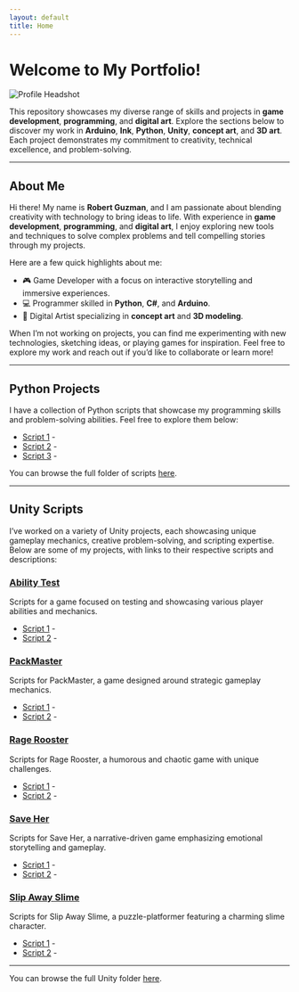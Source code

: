 ```yaml
---
layout: default
title: Home
---
```


<link rel="stylesheet" href="/_assets/_styles/main.css">

# Welcome to My Portfolio!

![Profile Headshot](_assets/_images/Headshot.jpg)

This repository showcases my diverse range of skills and projects in **game development**, **programming**, and **digital art**. Explore the sections below to discover my work in **Arduino**, **Ink**, **Python**, **Unity**, **concept art**, and **3D art**. Each project demonstrates my commitment to creativity, technical excellence, and problem-solving.

---

  ## About Me

  Hi there! My name is **Robert Guzman**, and I am passionate about blending creativity with technology to bring ideas to life. With experience in **game development**, **programming**, and **digital art**, I enjoy exploring new tools and techniques to solve complex problems and tell compelling stories through my projects.

  Here are a few quick highlights about me:
  - 🎮 Game Developer with a focus on interactive storytelling and immersive experiences.
  - 💻 Programmer skilled in **Python**, **C#**, and **Arduino**.
  - 🎨 Digital Artist specializing in **concept art** and **3D modeling**.

  When I’m not working on projects, you can find me experimenting with new technologies, sketching ideas, or playing games for inspiration. Feel free to explore my work and reach out if you’d like to collaborate or learn more!

---

## Python Projects

I have a collection of Python scripts that showcase my programming skills and problem-solving abilities. Feel free to explore them below:

- [Script 1](python/bmi.py) -
- [Script 2](python/gradelist.py) -
- [Script 3](python/heart.py) -

You can browse the full folder of scripts [here](python/).

---

## Unity Scripts

I’ve worked on a variety of Unity projects, each showcasing unique gameplay mechanics, creative problem-solving, and scripting expertise. Below are some of my projects, with links to their respective scripts and descriptions:

### [Ability Test](unity/Ability-Test)
Scripts for a game focused on testing and showcasing various player abilities and mechanics.

- [Script 1](unity/Ability-Test/StunEffect.cs) -
- [Script 2](unity/Ability-Test/HealthSystem.cs) -

### [PackMaster](unity/PackMaster)
Scripts for PackMaster, a game designed around strategic gameplay mechanics.

- [Script 1](unity/PackMaster/AudioManager.cs) -
- [Script 2](unity/PackMaster/SplashScreenController.cs) -

### [Rage Rooster](unity/RageRooster)
Scripts for Rage Rooster, a humorous and chaotic game with unique challenges.

- [Script 1](unity/RageRooster/AnimationAndMovementController.cs) -
- [Script 2](unity/RageRooster/PauseMenu.cs) -

### [Save Her](unity/Save-Her)
Scripts for Save Her, a narrative-driven game emphasizing emotional storytelling and gameplay.

- [Script 1](unity/Save-Her/LootTable.cs) -
- [Script 2](unity/Save-Her/TreasureChest.cs) -

### [Slip Away Slime](unity/Slip-Away-Slime)
Scripts for Slip Away Slime, a puzzle-platformer featuring a charming slime character.

- [Script 1](unity/Slip-Away-Slime/PhaseAbility.cs) -
- [Script 2](unity/Slip-Away-Slime/VehicleMover.cs) -

---

You can browse the full Unity folder [here](unity/).
